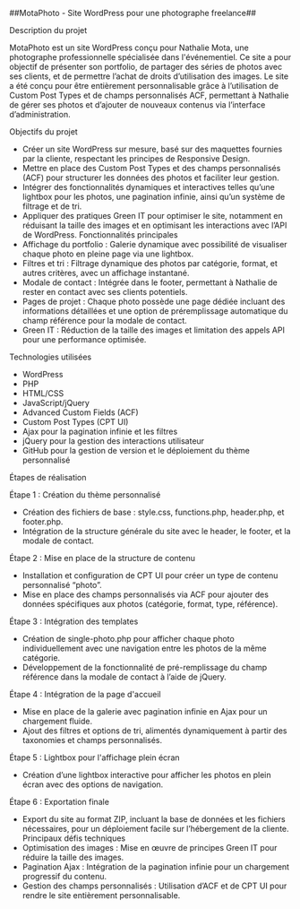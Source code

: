 ##MotaPhoto - Site WordPress pour une photographe freelance##

Description du projet

MotaPhoto est un site WordPress conçu pour Nathalie Mota, une photographe professionnelle spécialisée dans l'événementiel. Ce site a pour objectif de présenter son portfolio, de partager des séries de photos avec ses clients, et de permettre l’achat de droits d’utilisation des images. Le site a été conçu pour être entièrement personnalisable grâce à l’utilisation de Custom Post Types et de champs personnalisés ACF, permettant à Nathalie de gérer ses photos et d’ajouter de nouveaux contenus via l’interface d’administration.

Objectifs du projet

*	Créer un site WordPress sur mesure, basé sur des maquettes fournies par la cliente, respectant les principes de Responsive Design.
*	Mettre en place des Custom Post Types et des champs personnalisés (ACF) pour structurer les données des photos et faciliter leur gestion.
*	Intégrer des fonctionnalités dynamiques et interactives telles qu’une lightbox pour les photos, une pagination infinie, ainsi qu’un système de filtrage et de tri.
*	Appliquer des pratiques Green IT pour optimiser le site, notamment en réduisant la taille des images et en optimisant les interactions avec l’API de WordPress.
Fonctionnalités principales
*	Affichage du portfolio : Galerie dynamique avec possibilité de visualiser chaque photo en pleine page via une lightbox.
*	Filtres et tri : Filtrage dynamique des photos par catégorie, format, et autres critères, avec un affichage instantané.
*	Modale de contact : Intégrée dans le footer, permettant à Nathalie de rester en contact avec ses clients potentiels.
*	Pages de projet : Chaque photo possède une page dédiée incluant des informations détaillées et une option de préremplissage automatique du champ référence pour la modale de contact.
*	Green IT : Réduction de la taille des images et limitation des appels API pour une performance optimisée.

Technologies utilisées

-	WordPress
-	PHP
-	HTML/CSS
-	JavaScript/jQuery
-	Advanced Custom Fields (ACF)
-	Custom Post Types (CPT UI)
-	Ajax pour la pagination infinie et les filtres
-	jQuery pour la gestion des interactions utilisateur
-	GitHub pour la gestion de version et le déploiement du thème personnalisé

Étapes de réalisation

Étape 1 : Création du thème personnalisé

-	Création des fichiers de base : style.css, functions.php, header.php, et footer.php.
-	Intégration de la structure générale du site avec le header, le footer, et la modale de contact.

Étape 2 : Mise en place de la structure de contenu

-	Installation et configuration de CPT UI pour créer un type de contenu personnalisé “photo”.
-	Mise en place des champs personnalisés via ACF pour ajouter des données spécifiques aux photos (catégorie, format, type, référence).

Étape 3 : Intégration des templates

-	Création de single-photo.php pour afficher chaque photo individuellement avec une navigation entre les photos de la même catégorie.
-	Développement de la fonctionnalité de pré-remplissage du champ référence dans la modale de contact à l’aide de jQuery.

Étape 4 : Intégration de la page d'accueil

-	Mise en place de la galerie avec pagination infinie en Ajax pour un chargement fluide.
-	Ajout des filtres et options de tri, alimentés dynamiquement à partir des taxonomies et champs personnalisés.

Étape 5 : Lightbox pour l'affichage plein écran

-	Création d’une lightbox interactive pour afficher les photos en plein écran avec des options de navigation.

Étape 6 : Exportation finale

-	Export du site au format ZIP, incluant la base de données et les fichiers nécessaires, pour un déploiement facile sur l’hébergement de la cliente.
Principaux défis techniques
-	Optimisation des images : Mise en œuvre de principes Green IT pour réduire la taille des images.
-	Pagination Ajax : Intégration de la pagination infinie pour un chargement progressif du contenu.
-	Gestion des champs personnalisés : Utilisation d’ACF et de CPT UI pour rendre le site entièrement personnalisable.

